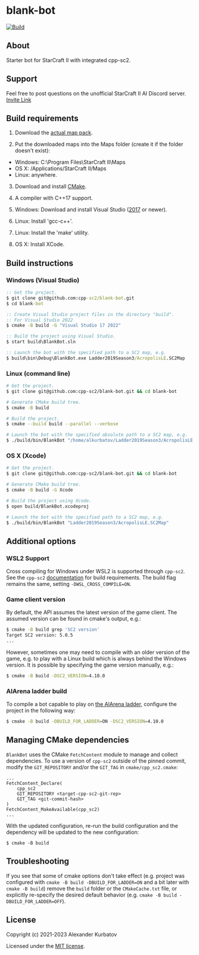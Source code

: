 # blank-bot

[![Build](https://github.com/cpp-sc2/blank-bot/actions/workflows/ci.yml/badge.svg)](https://github.com/cpp-sc2/blank-bot/actions/workflows/ci.yml)

## About
Starter bot for StarCraft II with integrated cpp-sc2.

## Support
Feel free to post questions on the unofficial StarCraft II AI Discord server. [Invite Link](https://discordapp.com/invite/Emm5Ztz)

## Build requirements
1. Download the [actual map pack](https://aiarena.net/wiki/maps/).

2. Put the downloaded maps into the Maps folder (create it if the folder doesn't exist):
  * Windows: C:\Program Files\StarCraft II\Maps
  * OS X: /Applications/StarCraft II/Maps
  * Linux: anywhere.

3. Download and install [CMake](https://cmake.org/download/).

4. A compiler with C++17 support.

5. Windows: Download and install Visual Studio ([2017](https://www.visualstudio.com/downloads/) or newer).

6. Linux: Install 'gcc-c++'.

7. Linux: Install the 'make' utility.

8. OS X: Install XCode.

## Build instructions

### Windows (Visual Studio)
```bat
:: Get the project.
$ git clone git@github.com:cpp-sc2/blank-bot.git
$ cd blank-bot

:: Create Visual Studio project files in the directory "build".
:: For Visual Studio 2022
$ cmake -B build -G "Visual Studio 17 2022"

:: Build the project using Visual Studio.
$ start build\BlankBot.sln

:: Launch the bot with the specified path to a SC2 map, e.g.
$ build\bin\Debug\BlankBot.exe Ladder2019Season3/AcropolisLE.SC2Map
```

### Linux (command line)
```bash
# Get the project.
$ git clone git@github.com:cpp-sc2/blank-bot.git && cd blank-bot

# Generate CMake build tree.
$ cmake -B build

# Build the project.
$ cmake --build build --parallel --verbose

# Launch the bot with the specified absolute path to a SC2 map, e.g.
$ ./build/bin/BlankBot "/home/alkurbatov/Ladder2019Season3/AcropolisLE.SC2Map"
```

### OS X (Xcode)
```bash
# Get the project.
$ git clone git@github.com:cpp-sc2/blank-bot.git && cd blank-bot

# Generate CMake build tree.
$ cmake -B build -G Xcode

# Build the project using Xcode.
$ open build/BlankBot.xcodeproj

# Launch the bot with the specified path to a SC2 map, e.g.
$ ./build/bin/BlankBot "Ladder2019Season3/AcropolisLE.SC2Map"
```

## Additional options

### WSL2 Support

Cross compiling for Windows under WSL2 is supported through `cpp-sc2`. See the `cpp-sc2` [documentation](https://github.com/cpp-sc2/cpp-sc2/blob/master/docs/building.md#wsl2-support) for build requirements. The build flag remains the same, setting `-DWSL_CROSS_COMPILE=ON`.

### Game client version
By default, the API assumes the latest version of the game client. The assumed version can be found in cmake's output, e.g.:
```bash
$ cmake -B build grep 'SC2 version'
Target SC2 version: 5.0.5
...
```

However, sometimes one may need to compile with an older version of the game, e.g. to play with a Linux build which is
always behind the Windows version. It is possible by specifying the game version manually, e.g.:
```bash
$ cmake -B build -DSC2_VERSION=4.10.0
```

### AIArena ladder build
To compile a bot capable to play on [the AIArena ladder](https://aiarena.net), configure the project in the following way:
```bash
$ cmake -B build -DBUILD_FOR_LADDER=ON -DSC2_VERSION=4.10.0
```

## Managing CMake dependencies

`BlankBot` uses the CMake `FetchContent` module to manage and collect dependencies. To use a version of `cpp-sc2` outside of the pinned commit, modify the `GIT_REPOSITORY` and/or the `GIT_TAG` in `cmake/cpp_sc2.cmake`:
```
...
FetchContent_Declare(
    cpp_sc2
    GIT_REPOSITORY <target-cpp-sc2-git-rep>
    GIT_TAG <git-commit-hash>
)
FetchContent_MakeAvailable(cpp_sc2)
...
```
With the updated configuration, re-run the build configuration and the dependency will be updated to the new configuration:
```
$ cmake -B build
```

## Troubleshooting
If you see that some of cmake options don't take effect
(e.g. project was configured with `cmake -B build -DBUILD_FOR_LADDER=ON` and a bit later with `cmake -B build`)
remove the `build` folder or the `CMakeCache.txt` file, or explicitly re-specify the desired default behavior (e.g. `cmake -B build -DBUILD_FOR_LADDER=OFF`).

## License
Copyright (c) 2021-2023 Alexander Kurbatov

Licensed under the [MIT license](LICENSE).

